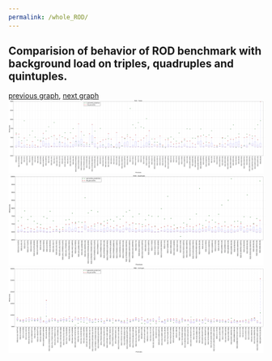 ```yaml
---
permalink: /whole_ROD/
---
```



 ## Comparision of behavior of ROD benchmark with background load on triples, quadruples and quintuples.

[previous graph](../whole_RB/), [next graph](../whole_SMATRIX/)
![graph figure](./images/triple/ROD_box.png)![graph figure](./images/quadruple/ROD_box.png)![graph figure](./images/quintuple/ROD_box.png)